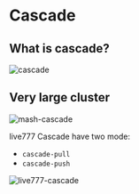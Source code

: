 # Cascade

## What is cascade?

![cascade](/cascade.excalidraw.svg)

## Very large cluster

![mash-cascade](/mash-cascade.excalidraw.svg)

live777 Cascade have two mode:
- `cascade-pull`
- `cascade-push`

![live777-cascade](/live777-cascade.excalidraw.svg)



